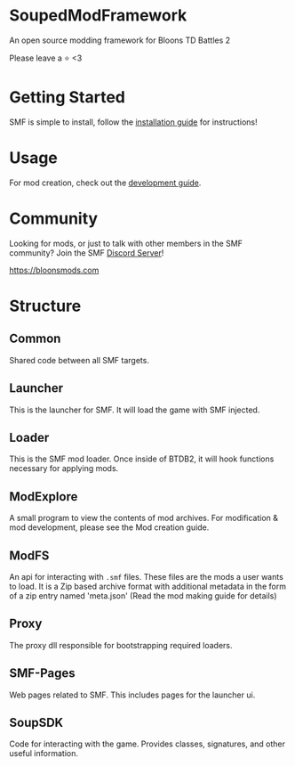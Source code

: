 # SoupedModFramework
An open source modding framework for Bloons TD Battles 2

Please leave a ⭐️ <3

# Getting Started
SMF is simple to install, follow the [installation guide](https://souped.dev/guide/Install.html) for instructions!

# Usage
For mod creation, check out the [development guide](https://souped.dev/develop/).

# Community
Looking for mods, or just to talk with other members in the SMF community?
Join the SMF [Discord Server](https://discord.gg/nPcBPyHP4c)!

https://bloonsmods.com

# Structure
## Common
Shared code between all SMF targets.

## Launcher
This is the launcher for SMF. It will load the game with SMF injected.

## Loader
This is the SMF mod loader. Once inside of BTDB2, it will hook functions necessary for applying mods.

## ModExplore
A small program to view the contents of mod archives. For modification & mod development, please see the Mod creation guide.

## ModFS
An api for interacting with `.smf` files. These files are the mods a user wants to load. It is a Zip based archive format with additional metadata in the form of a zip entry named 'meta.json' (Read the mod making guide for details)

## Proxy
The proxy dll responsible for bootstrapping required loaders.

## SMF-Pages
Web pages related to SMF. This includes pages for the launcher ui.

## SoupSDK
Code for interacting with the game. Provides classes, signatures, and other useful information.
